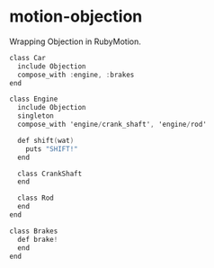 motion-objection
================

Wrapping Objection in RubyMotion.

```objective-c
class Car
  include Objection
  compose_with :engine, :brakes
end

class Engine
  include Objection
  singleton
  compose_with 'engine/crank_shaft', 'engine/rod'

  def shift(wat)
    puts "SHIFT!"
  end

  class CrankShaft
  end 

  class Rod
  end
end

class Brakes
  def brake!
  end
end
```
